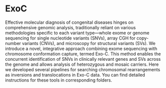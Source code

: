 # ExoC
Effective molecular diagnosis of congenital diseases hinges on comprehensive genomic analysis, traditionally reliant on various methodologies specific to each variant type—whole exome or genome sequencing for single nucleotide variants (SNVs), array CGH for copy-number variants (CNVs), and microscopy for structural variants (SVs). We introduce a novel, integrative approach combining exome sequencing with chromosome conformation capture, termed Exo-C. This method enables the concurrent identification of SNVs in clinically relevant genes and SVs across the genome and allows analysis of heterozygous and mosaic carriers. 
Here we developed several pipelines for searching chromosomal rearrangements as inversions and translocations in Exo-C data. You can find detailed instructions for these tools in corresponding folders.
